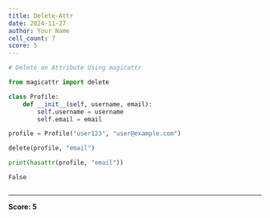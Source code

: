 ```yaml
---
title: Delete-Attr
date: 2024-11-27
author: Your Name
cell_count: 7
score: 5
---
```


```python
# Delete an Attribute Using magicattr
```


```python
from magicattr import delete

```


```python
class Profile:
    def __init__(self, username, email):
        self.username = username
        self.email = email
```


```python
profile = Profile("user123", "user@example.com")
```


```python
delete(profile, "email")
```


```python
print(hasattr(profile, "email"))
```

    False



```python

```


---
**Score: 5**

